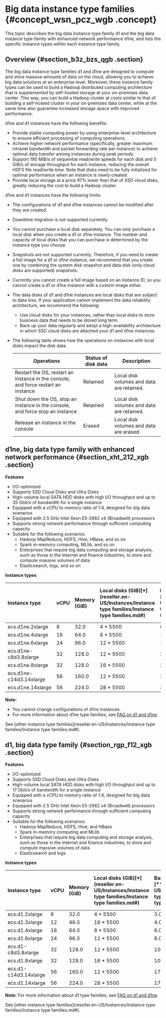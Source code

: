 # Big data instance type families {#concept_wsn_pcz_wgb .concept}

This topic describes the big data instance type family d1 and the big data instance type family with enhanced network performance d1ne, and lists the specific instance types within each instance type family.

## Overview {#section_b3z_bzs_qgb .section}

The big data instance type families d1 and d1ne are designed to compute and store massive amounts of data on the cloud, allowing you to achieve big data solutions at an enterprise level. Moreover, these instance family types can be used to build a Hadoop distributed computing architecture that is supplemented by self-hosted storage at your on-premises data center. This way, you can build a Hadoop cluster at costs similar to that of building a self-hosted cluster in your on-premises data center, while at the same time also guarantee increased storage space with improved performance.

d1ne and d1 instances have the following benefits:

-   Provide stable computing power by using enterprise-level architecture to ensure efficient processing of computing operations.
-   Achieve higher network performance \(specifically, greater maximum intranet bandwidth and packet forwarding rate per instance\) to achieve optimal data transfer among instances during peak periods.
-   Support 190 MiB/s of sequential read/write speeds for each disk and 5 GiB/s of storage throughput for each instance, reducing the overall HDFS file read/write time. Note that disks need to be fully initialized for optimal performance when an instance is newly created.
-   Provide local storage at a price 97% lower than that of SSD cloud disks, greatly reducing the cost to build a Hadoop cluster.

d1ne and d1 instances have the following limits:

-   The configurations of d1 and d1ne instances cannot be modified after they are created.
-   Downtime migration is not supported currently.
-   You cannot purchase a local disk separately. You can only purchase a local disk when you create a d1 or d1ne instance. The number and capacity of local disks that you can purchase is determined by the instance type you choose.
-   Snapshots are not supported currently. Therefore, if you need to create a full image for a d1 or d1ne instance, we recommend that you create one by combining the system disk snapshot and data disk \(only cloud disks are supported\) snapshots.
-   Currently you cannot create a full image based on an instance ID, so you cannot create a d1 or d1ne instance with a custom image either.
-   The data disks of d1 and d1ne instances are local disks that are subject to data loss. If your application cannot implement the data reliability architecture, we recommend the following:
    -   Use cloud disks for your instances, rather than local disks to store business data that needs to be stored long term.
    -   Back up your data regularly and adopt a high-availability architecture in which SSD cloud disks are attached your d1 and d1ne instances.
-   The following table shows how the operations on instances with local disks impact the disk data.

    |Operations|Status of disk data|Description|
    |----------|-------------------|-----------|
    |Restart the OS, restart an instance in the console, and force restart an instance|Retained|Local disk volumes and data are retained.|
    |Shut down the OS, stop an instance in the console, and force stop an instance|Retained|Local disk volumes and data are retained.|
    |Release an instance in the console|Erased|Local disk volumes and data are erased.|


## d1ne, big data type family with enhanced network performance {#section_xht_212_xgb .section}

**Features**

-   I/O-optimized
-   Supports SSD Cloud Disks and Ultra Disks
-   High-volume local SATA HDD disks with high I/O throughput and up to 35 Gbit/s of bandwidth for a single instance
-   Equipped with a vCPU to memory ratio of 1:4, designed for big data scenarios
-   Equipped with 2.5 GHz Intel Xeon E5-2682 v4 \(Broadwell\) processors
-   Supports strong network performance through sufficient computing capacity
-   Suitable for the following scenarios:
    -   Hadoop MapReduce, HDFS, Hive, HBase, and so on
    -   Spark in-memory computing, MLlib, and so on
    -   Enterprises that require big data computing and storage analysis, such as those in the Internet and finance industries, to store and compute massive volumes of data
    -   Elasticsearch, logs, and so on

**Instance types**

|Instance type |vCPU|Memory \(GiB\) |Local disks \(GiB\)[\*](reseller.en-US/Instances/Instance type families/Instance type families.md#)|Bandwidth \(Gbit/s\)[\*\*](reseller.en-US/Instances/Instance type families/Instance type families.md#) |Packet forwarding rate \(Thousand pps\)[\*\*\*](reseller.en-US/Instances/Instance type families/Instance type families.md#)|NIC queues[\*\*\*\*](reseller.en-US/Instances/Instance type families/Instance type families.md#)|ENIs[\*\*\*\*\*](reseller.en-US/Instances/Instance type families/Instance type families.md#)|
|:-------------|:---|:--------------|:-----------------------------------------|:---------------------------------------------|:-----------------------------------------------------------------|:--------------------------------------|:----------------------------------|
|ecs.d1ne.2xlarge|8|32.0|4 \* 5500|6.0|1,000|4|4|
|ecs.d1ne.4xlarge|16|64.0|8 \* 5500|12.0|1,600|4|8|
|ecs.d1ne.6xlarge|24|96.0|12 \* 5500|16.0|2,000|6|8|
|ecs.d1ne-c8d3.8xlarge|32|128.0|12 \* 5500|20.0|2,000|6|8|
|ecs.d1ne.8xlarge|32|128.0|16 \* 5500|20.0|2,500|8|8|
|ecs.d1ne-c14d3.14xlarge|56|160.0|12 \* 5500|35.0|4,500|14|8|
|ecs.d1ne.14xlarge|56|224.0|28 \* 5500|35.0|4,500|14|8|

**Note:** 

-   You cannot change configurations of d1ne instances.
-   For more information about d1ne type families, see [FAQ on d1 and d1ne](https://partners-intl.aliyun.com/help/faq-detail/52993.htm).

See [other instance type families](reseller.en-US/Instances/Instance type families/Instance type families.md#).

## d1, big data type family {#section_rgp_f12_xgb .section}

**Features**

-   I/O-optimized
-   Supports SSD Cloud Disks and Ultra Disks
-   High-volume local SATA HDD disks with high I/O throughput and up to 17 Gbit/s of bandwidth for a single instance
-   Equipped with a vCPU to memory ratio of 1:4, designed for big data scenarios
-   Equipped with 2.5 GHz Intel Xeon E5-2682 v4 \(Broadwell\) processors
-   Supports strong network performance through sufficient computing capacity
-   Suitable for the following scenarios:
    -   Hadoop MapReduce, HDFS, Hive, and HBase
    -   Spark in-memory computing and MLlib
    -   Enterprises that require big data computing and storage analysis, such as those in the Internet and finance industries, to store and compute massive volumes of data
    -   Elasticsearch and logs

**Instance types**

|Instance type |vCPU|Memory \(GiB\) |Local disks \(GiB\)[\*](reseller.en-US/Instances/Instance type families/Instance type families.md#)|Bandwidth \(Gbit/s\)[\*\*](reseller.en-US/Instances/Instance type families/Instance type families.md#) |Packet forwarding rate \(Thousand pps\)[\*\*\*](reseller.en-US/Instances/Instance type families/Instance type families.md#)|NIC queues[\*\*\*\*](reseller.en-US/Instances/Instance type families/Instance type families.md#)|ENIs[\*\*\*\*\*](reseller.en-US/Instances/Instance type families/Instance type families.md#)|
|:-------------|:---|:--------------|:-----------------------------------------|:---------------------------------------------|:-----------------------------------------------------------------|:--------------------------------------|:----------------------------------|
|ecs.d1.2xlarge|8|32.0|4 \* 5500|3.0|300|1|4|
|ecs.d1.3xlarge|12|48.0|16 \* 5500|4.0|400|1|6|
|ecs.d1.4xlarge|16|64.0|8 \* 5500|6.0|600|2|8|
|ecs.d1.6xlarge|24|96.0|12 \* 5500|8.0|800|2|8|
|ecs.d1-c8d3.8xlarge|32|128.0|12 \* 5500|10.0|1,000|4|8|
|ecs.d1.8xlarge|32|128.0|16 \* 5500|10.0|1,000|4|8|
|ecs.d1-c14d3.14xlarge|56|160.0|12 \* 5500|17.0|1,800|6|8|
|ecs.d1.14xlarge|56|224.0|28 \* 5500|17.0|1,800|6|8|

**Note:** For more information about d1 type families, see [FAQ on d1 and d1ne](https://partners-intl.aliyun.com/help/faq-detail/52993.htm).

See [other instance type families](reseller.en-US/Instances/Instance type families/Instance type families.md#).

